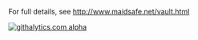 For full details, see http://www.maidsafe.net/vault.html

[![githalytics.com alpha](https://cruel-carlota.pagodabox.com/9830f657bb2c9583dbffbcdede35ba16 "githalytics.com")](http://githalytics.com/maidsafe/MaidSafe-Vault)
